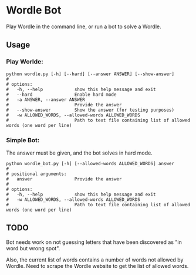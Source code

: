 # Wordle Bot
Play Wordle in the command line, or run a bot to solve a Wordle.

## Usage
### Play Worlde:
````
python wordle.py [-h] [--hard] [--answer ANSWER] [--show-answer]
#
# options:
#   -h, --help            show this help message and exit
#   --hard                Enable hard mode
#   -a ANSWER, --answer ANSWER
#                         Provide the answer
#   --show-answer         Show the answer (for testing purposes)
#   -w ALLOWED_WORDS, --allowed-words ALLOWED_WORDS
#                         Path to text file containing list of allowed words (one word per line)
````

### Simple Bot:
The answer must be given, and the bot solves in hard mode.
````
python wordle_bot.py [-h] [--allowed-words ALLOWED_WORDS] answer
#
# positional arguments:
#   answer                Provide the answer
#
# options:
#   -h, --help            show this help message and exit
#   -w ALLOWED_WORDS, --allowed-words ALLOWED_WORDS
#                         Path to text file containing list of allowed words (one word per line)
````

## TODO
Bot needs work on not guessing letters that have been discovered as "in word but wrong spot".

Also, the current list of words contains a number of words not allowed by Wordle. Need to scrape the Wordle website to get the list of allowed words.